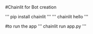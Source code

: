 #Chainlit for Bot creation

'''
pip install chainlit
'''
'''
chainlit hello
'''

#to run the app
'''
chainlit run app.py
'''
